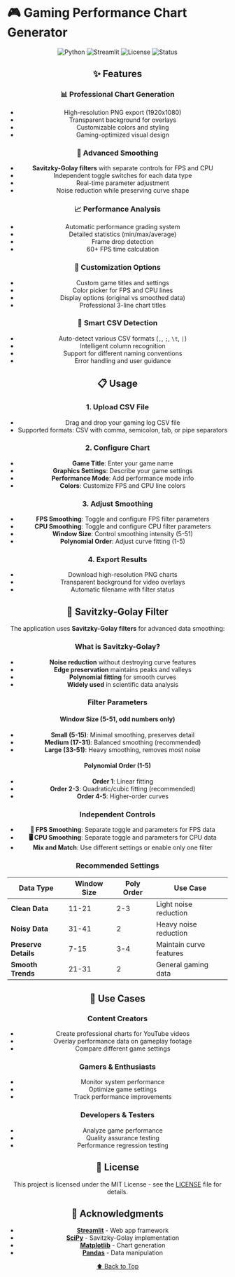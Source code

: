 # 🎮 Gaming Performance Chart Generator

<div align="center">

![Python](https://img.shields.io/badge/python-v3.8+-blue.svg)
![Streamlit](https://img.shields.io/badge/streamlit-v1.28+-red.svg)
![License](https://img.shields.io/badge/license-MIT-green.svg)
![Status](https://img.shields.io/badge/status-active-success.svg)

## ✨ Features

### 📊 **Professional Chart Generation**
- High-resolution PNG export (1920x1080)
- Transparent background for overlays
- Customizable colors and styling
- Gaming-optimized visual design

### 🔧 **Advanced Smoothing**
- **Savitzky-Golay filters** with separate controls for FPS and CPU
- Independent toggle switches for each data type
- Real-time parameter adjustment
- Noise reduction while preserving curve shape

### 📈 **Performance Analysis**
- Automatic performance grading system
- Detailed statistics (min/max/average)
- Frame drop detection
- 60+ FPS time calculation

### 🎨 **Customization Options**
- Custom game titles and settings
- Color picker for FPS and CPU lines
- Display options (original vs smoothed data)
- Professional 3-line chart titles

### 📱 **Smart CSV Detection**
- Auto-detect various CSV formats (`,`, `;`, `\t`, `|`)
- Intelligent column recognition
- Support for different naming conventions
- Error handling and user guidance

## 📋 Usage

### 1. **Upload CSV File**
- Drag and drop your gaming log CSV file
- Supported formats: CSV with comma, semicolon, tab, or pipe separators

### 2. **Configure Chart**
- **Game Title**: Enter your game name
- **Graphics Settings**: Describe your game settings
- **Performance Mode**: Add performance mode info
- **Colors**: Customize FPS and CPU line colors

### 3. **Adjust Smoothing**
- **FPS Smoothing**: Toggle and configure FPS filter parameters
- **CPU Smoothing**: Toggle and configure CPU filter parameters
- **Window Size**: Control smoothing intensity (5-51)
- **Polynomial Order**: Adjust curve fitting (1-5)

### 4. **Export Results**
- Download high-resolution PNG charts
- Transparent background for video overlays
- Automatic filename with filter status

## 🔧 Savitzky-Golay Filter

The application uses **Savitzky-Golay filters** for advanced data smoothing:

### What is Savitzky-Golay?
- **Noise reduction** without destroying curve features
- **Edge preservation** maintains peaks and valleys
- **Polynomial fitting** for smooth curves
- **Widely used** in scientific data analysis

### Filter Parameters

#### Window Size (5-51, odd numbers only)
- **Small (5-15)**: Minimal smoothing, preserves detail
- **Medium (17-31)**: Balanced smoothing (recommended)
- **Large (33-51)**: Heavy smoothing, removes most noise

#### Polynomial Order (1-5)
- **Order 1**: Linear fitting
- **Order 2-3**: Quadratic/cubic fitting (recommended)
- **Order 4-5**: Higher-order curves

### Independent Controls
- **🎯 FPS Smoothing**: Separate toggle and parameters for FPS data
- **🖥️ CPU Smoothing**: Separate toggle and parameters for CPU data
- **Mix and Match**: Use different settings or enable only one filter

### Recommended Settings
| Data Type | Window Size | Poly Order | Use Case |
|-----------|-------------|------------|----------|
| **Clean Data** | 11-21 | 2-3 | Light noise reduction |
| **Noisy Data** | 31-41 | 2 | Heavy noise reduction |
| **Preserve Details** | 7-15 | 3-4 | Maintain curve features |
| **Smooth Trends** | 21-31 | 2 | General gaming data |

## 🎯 Use Cases

### Content Creators
- Create professional charts for YouTube videos
- Overlay performance data on gameplay footage
- Compare different game settings

### Gamers & Enthusiasts
- Monitor system performance
- Optimize game settings
- Track performance improvements

### Developers & Testers
- Analyze game performance
- Quality assurance testing
- Performance regression testing

## 📝 License

This project is licensed under the MIT License - see the [LICENSE](LICENSE) file for details.

## 🙏 Acknowledgments

- **[Streamlit](https://streamlit.io/)** - Web app framework
- **[SciPy](https://scipy.org/)** - Savitzky-Golay implementation
- **[Matplotlib](https://matplotlib.org/)** - Chart generation
- **[Pandas](https://pandas.pydata.org/)** - Data manipulation

[⬆ Back to Top](#-gaming-performance-chart-generator)

</div>
